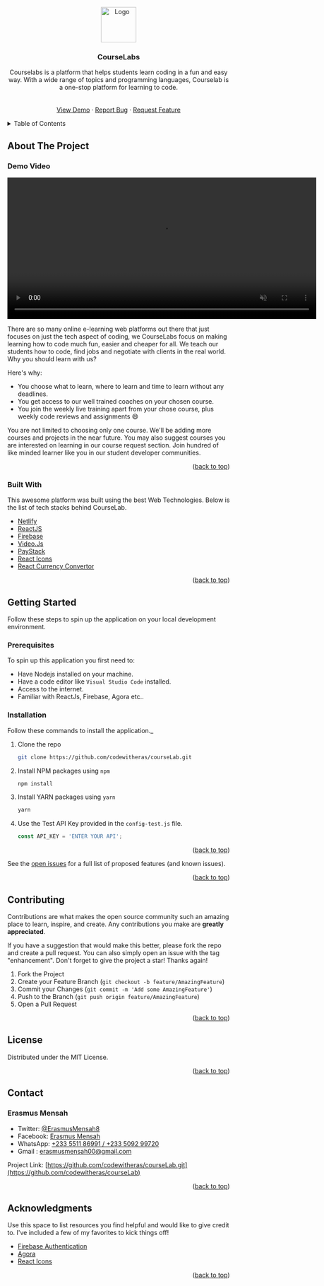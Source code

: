 <div id="top"></div>

<!-- PROJECT LOGO -->
<br />
<div align="center">
  <a href="https://github.com/othneildrew/Best-README-Template">
    <img src="public/favicon.ico" alt="Logo" width="80" height="80">
  </a>

  <h3 align="center">CourseLabs</h3>

  <p align="center">
    Courselabs is a platform that helps students learn coding in a fun and easy way. With a wide range of topics and programming languages, Courselab is a one-stop platform for learning to code.
    <br />
    <br />
    <br />
    <a href="https://courselabs.netlify.app">View Demo</a>
    ·
    <a href="https://github.com/codewitheras/courseLab/issues">Report Bug</a>
    ·
    <a href="https://github.com/codewitheras/courseLab/issues">Request Feature</a>
  </p>
</div>

<!-- TABLE OF CONTENTS -->
<details>
  <summary>Table of Contents</summary>
  <ol>
    <li>
      <a href="#about-the-project">About The Project</a>
      <ul>
        <li><a href="#built-with">Tech Stack</a></li>
      </ul>
    </li>
    <li>
      <a href="#getting-started">Getting Started</a>
      <ul>
        <li><a href="#prerequisites">Prerequisites</a></li>
        <li><a href="#installation">Installation</a></li>
      </ul>
    </li>
    <li><a href="#usage">Usage</a></li>
    <li><a href="#contributing">Contributing</a></li>
    <li><a href="#contact">Contact</a></li>
  </ol>
</details>



<!-- ABOUT THE PROJECT -->
## About The Project

### Demo Video
<video src='./src/assets/CourseLab _Demo1.mp4' muted controls loop width='700px' height='320px' maxwidth='800px'></video>

There are so many online e-learning web platforms out there that just focuses on just the tech aspect of coding, we CourseLabs focus on making learning how to code much fun, easier and cheaper for all. We teach our students how to code, find jobs and negotiate with clients in the real world. Why you should learn with us?

Here's why:
* You choose what to learn, where to learn and time to learn without any deadlines.
* You get access to our well trained coaches on your chosen course.
* You join the weekly live training apart from your chose course, plus weekly code reviews and assignments :smile:

You are not limited to choosing only one course. We'll be adding more courses and projects in the near future. You may also suggest courses you are interested on learning in our course request section. Join hundred of like minded learner like you in our student developer communities.


<p align="right">(<a href="#top">back to top</a>)</p>



### Built With

This awesome platform was built using the best Web Technologies. Below is the list of tech stacks behind CourseLab.

* [Netlify](https://netlify.com/)
* [ReactJS](https://reactjs.org/)
* [Firebase](https://firebase.google.com/)
* [Video.Js]()
* [PayStack]()
* [React Icons]()
* [React Currency Convertor]()
<!-- * [React Currency Convertor]() -->
<!-- * [Agora](https://agora.io/) -->

<p align="right">(<a href="#top">back to top</a>)</p>



<!-- GETTING STARTED -->
## Getting Started

Follow these steps to spin up the application on your local development environment.

<!-- * Clone the `CourseLabs` repository either with your terminal or download the `.zip` file onto your computer.
* Open the repository in your preferred code editor like `Visual Studio Code`. -->
<!-- * Open your terminal and type the following commands. -->

### Prerequisites

To spin up this application you first need to:

* Have Nodejs installed on your machine.
* Have a code editor like `Visual Studio Code` installed.
* Access to the internet.
* Familiar with ReactJs, Firebase, Agora etc..


### Installation

Follow these commands to install the application._

1. Clone the repo

   ```sh
   git clone https://github.com/codewitheras/courseLab.git
   ```
2. Install NPM packages using  `npm`
   ```sh
   npm install
   ```
3. Install YARN packages using `yarn`
   ```sh
   yarn
   ```
4. Use the Test API Key provided in the `config-test.js` file.
   ```js
   const API_KEY = 'ENTER YOUR API';
   ```

<p align="right">(<a href="#top">back to top</a>)</p>


See the [open issues](https://github.com/othneildrew/Best-README-Template/issues) for a full list of proposed features (and known issues).

<p align="right">(<a href="#top">back to top</a>)</p>



<!-- CONTRIBUTING -->
## Contributing

Contributions are what makes the open source community such an amazing place to learn, inspire, and create. Any contributions you make are **greatly appreciated**.

If you have a suggestion that would make this better, please fork the repo and create a pull request. You can also simply open an issue with the tag "enhancement".
Don't forget to give the project a star! Thanks again!

1. Fork the Project
2. Create your Feature Branch (`git checkout -b feature/AmazingFeature`)
3. Commit your Changes (`git commit -m 'Add some AmazingFeature'`)
4. Push to the Branch (`git push origin feature/AmazingFeature`)
5. Open a Pull Request

<p align="right">(<a href="#top">back to top</a>)</p>



<!-- LICENSE -->
## License

Distributed under the MIT License.

<p align="right">(<a href="#top">back to top</a>)</p>



<!-- CONTACT -->
## Contact

### Erasmus Mensah
- Twitter: [@ErasmusMensah8](https://twitter.com/ErasmusMensah8)
- Facebook: [Erasmus Mensah](https:/facebook.com/ErasmusMensah)
- WhatsApp: [+233 5511 86991 / +233 5092 99720]()
- Gmail : erasmusmensah00@gmail.com

Project Link: [https://github.com/codewitheras/courseLab.git](https://github.com/codewitheras/courseLab)

<p align="right">(<a href="#top">back to top</a>)</p>



<!-- ACKNOWLEDGMENTS -->
## Acknowledgments

Use this space to list resources you find helpful and would like to give credit to. I've included a few of my favorites to kick things off!

<!-- * [Choose an Open Source License](https://choosealicense.com) -->
<!-- * [GitHub Emoji Cheat Sheet](https://www.webpagefx.com/tools/emoji-cheat-sheet) -->
<!-- * [Malven's Flexbox Cheatsheet](https://flexbox.malven.co/) -->
* [Firebase Authentication](https://firebase.google.com/)
* [Agora](https://agora.io)
* [React Icons](https://react-icons.github.io/react-icons/search)

<p align="right">(<a href="#top">back to top</a>)</p>



<!-- MARKDOWN LINKS & IMAGES -->
<!-- https://www.markdownguide.org/basic-syntax/#reference-style-links -->
[contributors-shield]: https://img.shields.io/github/contributors/othneildrew/Best-README-Template.svg?style=for-the-badge
[contributors-url]: https://github.com/othneildrew/Best-README-Template/graphs/contributors
[forks-shield]: https://img.shields.io/github/forks/othneildrew/Best-README-Template.svg?style=for-the-badge
[forks-url]: https://github.com/othneildrew/Best-README-Template/network/members
[stars-shield]: https://img.shields.io/github/stars/othneildrew/Best-README-Template.svg?style=for-the-badge
[stars-url]: https://github.com/othneildrew/Best-README-Template/stargazers
[issues-shield]: https://img.shields.io/github/issues/othneildrew/Best-README-Template.svg?style=for-the-badge
[issues-url]: https://github.com/othneildrew/Best-README-Template/issues
[license-shield]: https://img.shields.io/github/license/othneildrew/Best-README-Template.svg?style=for-the-badge
[license-url]: https://github.com/othneildrew/Best-README-Template/blob/master/LICENSE.txt
[linkedin-shield]: https://img.shields.io/badge/-LinkedIn-black.svg?style=for-the-badge&logo=linkedin&colorB=555
[linkedin-url]: https://linkedin.com/in/othneildrew
[product-screenshot]: images/screenshot.png
